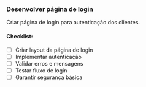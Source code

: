 ### Desenvolver página de login

Criar página de login para autenticação dos clientes.

#### Checklist:
- [ ] Criar layout da página de login
- [ ] Implementar autenticação
- [ ] Validar erros e mensagens
- [ ] Testar fluxo de login
- [ ] Garantir segurança básica